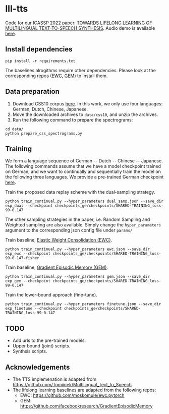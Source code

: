 # lll-tts
Code for our ICASSP 2022 paper: [TOWARDS LIFELONG LEARNING OF MULTILINGUAL TEXT-TO-SPEECH SYNTHESIS](https://ieeexplore.ieee.org/stamp/stamp.jsp?tp=&arnumber=9746968). Audio demo is available [here](https://mu-y.github.io/speech_samples/llltts/).

## Install dependencies
```
pip install -r requirements.txt 
```
The baselines alrogithms require other dependencies. Please look at the corresponding repos ([EWC](https://github.com/moskomule/ewc.pytorch), [GEM](https://github.com/facebookresearch/GradientEpisodicMemory)) to install them.

## Data preparation
1. Download CSS10 corpus [here](https://github.com/Kyubyong/css10). In this work, we only use four languages: German, Dutch, Chinese, Japanese.
2. Move the downloaded archives to `data/css10`, and unzip the archives.
3. Run the following command to prepare the spectrograms:
  ```
  cd data/
  python prepare_css_spectrograms.py
  ```
  
## Training
We form a language sequence of German -- Dutch -- Chinese -- Japanese.
The following commands assume that we have a model checkpoint trained on German, and we want to continually and sequentially train the model on the following three languages. We provide a pre-trained German checkpoint [here](TODO).

Train the proposed data replay scheme with the dual-sampling strategy.
```
python train_continual.py --hyper_parameters dual_samp.json --save_dir exp_dual --checkpoint checkpoints_ge/checkpoints/SHARED-TRAINING_loss-99-0.147
```
The other sampling strategies in the paper, i.e. Random Sampling and Weighted sampling are also available. Simply change the `hyper_parameters` argument to the corresponding json config file under `params/`

Train baseline, [Elastic Weight Consolidation (EWC)](https://arxiv.org/abs/1612.00796).
```
python train_continual.py --hyper_parameters ewc.json --save_dir exp_ewc --checkpoint checkpoints_ge/checkpoints/SHARED-TRAINING_loss-99-0.147-fisher
```

Train baseline, [Gradient Episodic Memory (GEM)](https://arxiv.org/abs/1706.08840).
```
python train_continual.py --hyper_parameters gem.json --save_dir exp_gem --checkpoint checkpoints_ge/checkpoints/SHARED-TRAINING_loss-99-0.147
```

Train the lower-bound approach (fine-tune).
```
python train_continual.py --hyper_parameters finetune.json --save_dir exp_finetune --checkpoint checkpoints_ge/checkpoints/SHARED-TRAINING_loss-99-0.147
```


## TODO
- Add urls to the pre-trained models.
- Upper bound (joint) scripts.
- Synthsis scripts.


## Acknowledgements
- The TTS implemenation is adapted from https://github.com/Tomiinek/Multilingual_Text_to_Speech.
- The lifelong learning baselines are adapted from the following repos:
  - EWC: https://github.com/moskomule/ewc.pytorch
  - GEM: https://github.com/facebookresearch/GradientEpisodicMemory


